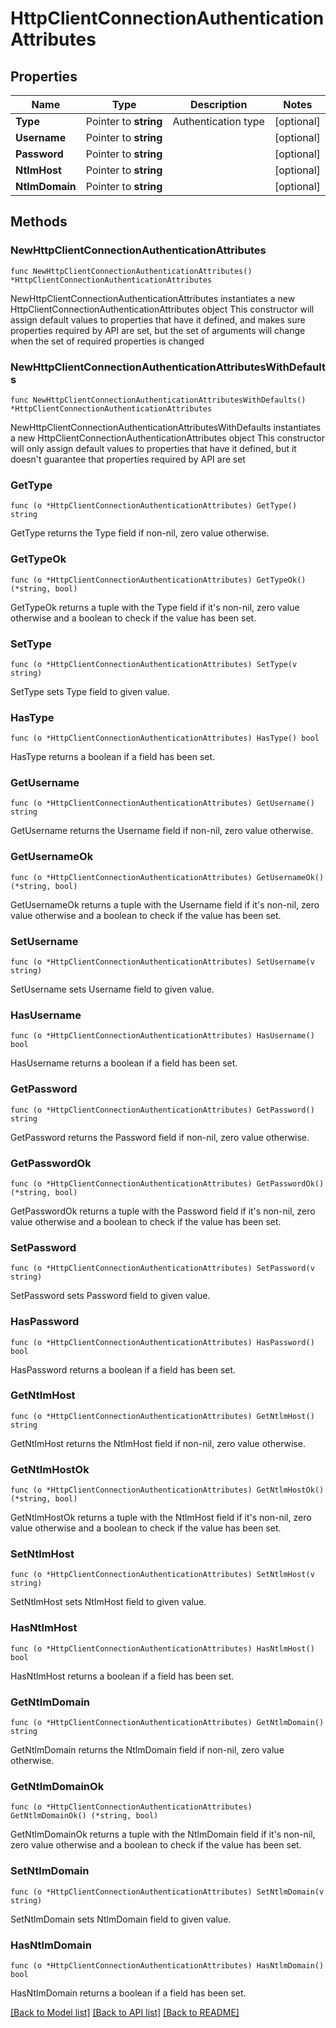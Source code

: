 # HttpClientConnectionAuthenticationAttributes

## Properties

Name | Type | Description | Notes
------------ | ------------- | ------------- | -------------
**Type** | Pointer to **string** | Authentication type | [optional] 
**Username** | Pointer to **string** |  | [optional] 
**Password** | Pointer to **string** |  | [optional] 
**NtlmHost** | Pointer to **string** |  | [optional] 
**NtlmDomain** | Pointer to **string** |  | [optional] 

## Methods

### NewHttpClientConnectionAuthenticationAttributes

`func NewHttpClientConnectionAuthenticationAttributes() *HttpClientConnectionAuthenticationAttributes`

NewHttpClientConnectionAuthenticationAttributes instantiates a new HttpClientConnectionAuthenticationAttributes object
This constructor will assign default values to properties that have it defined,
and makes sure properties required by API are set, but the set of arguments
will change when the set of required properties is changed

### NewHttpClientConnectionAuthenticationAttributesWithDefaults

`func NewHttpClientConnectionAuthenticationAttributesWithDefaults() *HttpClientConnectionAuthenticationAttributes`

NewHttpClientConnectionAuthenticationAttributesWithDefaults instantiates a new HttpClientConnectionAuthenticationAttributes object
This constructor will only assign default values to properties that have it defined,
but it doesn't guarantee that properties required by API are set

### GetType

`func (o *HttpClientConnectionAuthenticationAttributes) GetType() string`

GetType returns the Type field if non-nil, zero value otherwise.

### GetTypeOk

`func (o *HttpClientConnectionAuthenticationAttributes) GetTypeOk() (*string, bool)`

GetTypeOk returns a tuple with the Type field if it's non-nil, zero value otherwise
and a boolean to check if the value has been set.

### SetType

`func (o *HttpClientConnectionAuthenticationAttributes) SetType(v string)`

SetType sets Type field to given value.

### HasType

`func (o *HttpClientConnectionAuthenticationAttributes) HasType() bool`

HasType returns a boolean if a field has been set.

### GetUsername

`func (o *HttpClientConnectionAuthenticationAttributes) GetUsername() string`

GetUsername returns the Username field if non-nil, zero value otherwise.

### GetUsernameOk

`func (o *HttpClientConnectionAuthenticationAttributes) GetUsernameOk() (*string, bool)`

GetUsernameOk returns a tuple with the Username field if it's non-nil, zero value otherwise
and a boolean to check if the value has been set.

### SetUsername

`func (o *HttpClientConnectionAuthenticationAttributes) SetUsername(v string)`

SetUsername sets Username field to given value.

### HasUsername

`func (o *HttpClientConnectionAuthenticationAttributes) HasUsername() bool`

HasUsername returns a boolean if a field has been set.

### GetPassword

`func (o *HttpClientConnectionAuthenticationAttributes) GetPassword() string`

GetPassword returns the Password field if non-nil, zero value otherwise.

### GetPasswordOk

`func (o *HttpClientConnectionAuthenticationAttributes) GetPasswordOk() (*string, bool)`

GetPasswordOk returns a tuple with the Password field if it's non-nil, zero value otherwise
and a boolean to check if the value has been set.

### SetPassword

`func (o *HttpClientConnectionAuthenticationAttributes) SetPassword(v string)`

SetPassword sets Password field to given value.

### HasPassword

`func (o *HttpClientConnectionAuthenticationAttributes) HasPassword() bool`

HasPassword returns a boolean if a field has been set.

### GetNtlmHost

`func (o *HttpClientConnectionAuthenticationAttributes) GetNtlmHost() string`

GetNtlmHost returns the NtlmHost field if non-nil, zero value otherwise.

### GetNtlmHostOk

`func (o *HttpClientConnectionAuthenticationAttributes) GetNtlmHostOk() (*string, bool)`

GetNtlmHostOk returns a tuple with the NtlmHost field if it's non-nil, zero value otherwise
and a boolean to check if the value has been set.

### SetNtlmHost

`func (o *HttpClientConnectionAuthenticationAttributes) SetNtlmHost(v string)`

SetNtlmHost sets NtlmHost field to given value.

### HasNtlmHost

`func (o *HttpClientConnectionAuthenticationAttributes) HasNtlmHost() bool`

HasNtlmHost returns a boolean if a field has been set.

### GetNtlmDomain

`func (o *HttpClientConnectionAuthenticationAttributes) GetNtlmDomain() string`

GetNtlmDomain returns the NtlmDomain field if non-nil, zero value otherwise.

### GetNtlmDomainOk

`func (o *HttpClientConnectionAuthenticationAttributes) GetNtlmDomainOk() (*string, bool)`

GetNtlmDomainOk returns a tuple with the NtlmDomain field if it's non-nil, zero value otherwise
and a boolean to check if the value has been set.

### SetNtlmDomain

`func (o *HttpClientConnectionAuthenticationAttributes) SetNtlmDomain(v string)`

SetNtlmDomain sets NtlmDomain field to given value.

### HasNtlmDomain

`func (o *HttpClientConnectionAuthenticationAttributes) HasNtlmDomain() bool`

HasNtlmDomain returns a boolean if a field has been set.


[[Back to Model list]](../README.md#documentation-for-models) [[Back to API list]](../README.md#documentation-for-api-endpoints) [[Back to README]](../README.md)



